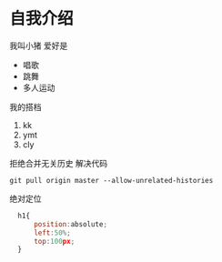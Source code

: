 # 自我介绍

我叫小猪 爱好是
* 唱歌
* 跳舞
* 多人运动

我的搭档
1. kk
2. ymt
3. cly

拒绝合并无关历史 解决代码

    git pull origin master --allow-unrelated-histories

绝对定位
```javascript
  h1{
      position:absolute;
      left:50%;
      top:100px;
  }
```